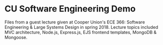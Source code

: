 # CU Software Engineering Demo

Files from a guest lecture given at Cooper Union's ECE 366: Software Engineering & Large Systems Design in spring 2018.
Lecture topics included MVC architecture, Node.js, Express.js, EJS frontend templates, MongoDB & Mongoose.
